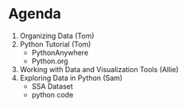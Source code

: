 Agenda
=======

1. Organizing Data (Tom)
2. Python Tutorial (Tom)
   - PythonAnywhere
   - Python.org
3. Working with Data and Visualization Tools (Allie)
4. Exploring Data in Python (Sam)
   - SSA Dataset
   - python code

